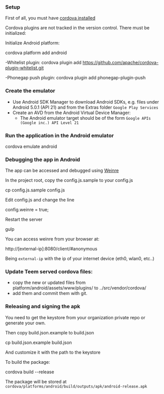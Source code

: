 ### Setup

First of all, you must have [cordova installed](https://cordova.apache.org/docs/en/4.0.0/guide_cli_index.md.html)

Cordova plugins are not tracked in the version control. There must be initialized:

Initialize Android platform:

  cordova platform add android

-Whitelist plugin:
    cordova plugin add https://github.com/apache/cordova-plugin-whitelist.git

-Phonegap push plugin:
    cordova plugin add phonegap-plugin-push

### Create the emulator
- Use Android SDK Manager to download Android SDKs, e.g. files under Android 5.0.1 (API 21) and from the Extras folder ```Google Play Services```
- Create an AVD from the Android Virtual Device Manager:
    - The Android emulator target should be of the form ```Google APIs (Google inc.) API Level 21```

### Run the application in the Android emulator

  cordova emulate android

### Debugging the app in Android

The app can be accessed and debugged using [Weinre](http://people.apache.org/~pmuellr/weinre-docs/latest/Home.html)

In the project root, copy the config.js.sample to your config.js

  cp config.js.sample config.js

Edit config.js and change the line

  config.weinre = true;

Restart the server

  gulp

You can access weinre from your browser at:

  http://[external-ip]:8080/client/#anonymous

Being `external-ip` with the ip of your internet device (eth0, wlan0, etc..)

### Update Teem served cordova files:

-  copy the new or updated files from platform/android/assets/www/plugins/ to ../src/vendor/cordova/
-  add them and commit them with git.

### Releasing and signing the apk

You need to get the keystore from your organization private repo or generate your own.

Then copy build.json.example to build.json

  cp build.json.example build.json

And customize it with the path to the keystore

To build the package:

  cordova build --release

The package will be stored at `cordova/platforms/android/build/outputs/apk/android-release.apk`
